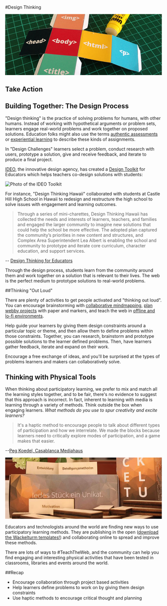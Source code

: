 #Design Thinking

<a href="https://twitter.com/yofiesetiawan"><img src="../../assets/design-thinking.jpg" alt="photo by Yofie Setiawan"/></a>

## Take Action

## Building Together: The Design Process

"Design thinking" is the practice of solving problems for humans, with other humans. Instead of working with hypothetical arguments or problem sets, learners engage real-world problems and work together on proposed solutions. Education folks might also use the terms [authentic assessments](http://en.wikipedia.org/wiki/Authentic_assessment) or [experiential learning](http://en.wikipedia.org/wiki/Experiential_learning) to describe these kinds of assignments. 

In "Design Challenges" learners select a problem, conduct research with users, prototype a solution, give and receive feedback, and iterate to produce a final project.

[IDEO](http://www.ideo.com/), the innovative design agency, has created a [Design Toolkit](http://www.designthinkingforeducators.com/design-examples/) for Educators which helps teachers co-design solutions with students:

![Photo of the IDEO Toolkit](https://cloud.githubusercontent.com/assets/1874003/2558623/be66bfb4-b751-11e3-8523-a249f0de7d2e.png)

For instance, "Design Thinking Hawaii" collaborated with students at Castle Hill High School in Hawaii to redesign and restructure the high school to solve issues with engagement and learning outcomes.

>Through a series of mini-charettes, Design Thinking Hawaii has collected the needs and interests of learners, teachers, and families and engaged the larger community to imagine new solutions that could help the school be more effective. The adopted plan captured the community’s priorities in new content and structures, and Complex Area Superintendent Lea Albert is enabling the school and community to prototype and iterate core curriculum, character education, and support services. 

-- [Design Thinking for Educators](http://www.designthinkingforeducators.com/design-examples/)

Through the design process, students learn from the community around them and work together on a solution that is relevant to their lives. The web is the perfect medium to prototype solutions to real-world problems.

##Thinking "Out Loud"

There are plenty of activities to get people activated and "thinking out loud". You can encourage brainstorming with [collaborative mindmapping](https://laura.makes.org/thimble/collaborative-mindmapping), [plan webby projects](https://mozteach.makes.org/thimble/designing-for-the-web-planning) with paper and markers, and teach the web in [offline and lo-fi environments](https://keyboardkat.makes.org/thimble/LTIxMDA3NTY0ODA=/lofi-nofi-teaching-kit). 

Help guide your learners by giving them design constraints around a particular topic or theme, and then allow them to define problems within those constraints. Together, you can research, brainstorm and prototype possible solutions to the learner defined problems. Then, have learners gather feedback, iterate and expand on their work.

Encourage a free exchange of ideas, and you'll be surprised at the types of problems learners and makers can collaboratively solve.

## Thinking with Physical Tools

When thinking about participatory learning, we prefer to mix and match all the learning styles together, and to be fair, there's no evidence to suggest that this approach is incorrect. In fact, inherent to learning with media is learning through a variety of methods. Think outside the box when engaging learners. *What methods do you use to spur creativity and excite learners?*

>It's a haptic method to encourage people to talk about different types of participation and how we interrelate. We made the blocks because learners need to critically explore modes of participation, and a game makes that easier. 

--[Peg Koedel, Casablanca Mediahaus](http://casablanca-dresden.de)

<a href="https://github.com/edgar-b/Wackelturm"><img src="../../assets/thinking-physical.jpg" alt="Photo by the Casablanca"></a>

Educators and technologists around the world are finding new ways to use participatory learning methods. They are publishing in the open ([download the Wackelturm templates!](https://github.com/edgar-b/Wackelturm)) and collaborating online to spread and improve these methods.

There are lots of ways to #TeachTheWeb, and the community can help you find engaging and interesting physical activities that have been tested in classrooms, libraries and events around the world.  

##Recap
* Encourage collaboration through project based activities
* Help learners define problems to work on by giving them design constraints
* Use haptic methods to encourage critical thought and planning